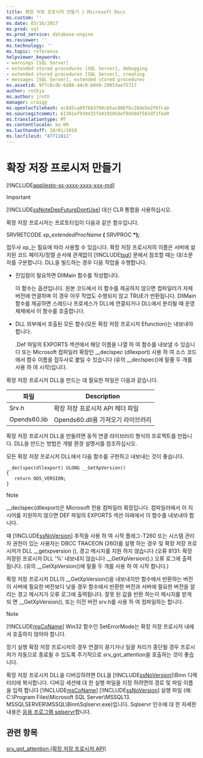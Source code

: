```yaml
---
title: 확장 저장 프로시저 만들기 | Microsoft Docs
ms.custom: ''
ms.date: 03/16/2017
ms.prod: sql
ms.prod_service: database-engine
ms.reviewer: ''
ms.technology: ''
ms.topic: reference
helpviewer_keywords:
- warnings [SQL Server]
- extended stored procedures [SQL Server], debugging
- extended stored procedures [SQL Server], creating
- messages [SQL Server], extended stored procedures
ms.assetid: 9f7c0cdb-6d88-44c0-b049-29953ae75717
author: rothja
ms.author: jroth
manager: craigg
ms.openlocfilehash: ec645ca897bb3760cb5ac866fbc28de5e2f6fcab
ms.sourcegitcommit: 61381ef939415fe019285def9450d7583df1fed0
ms.translationtype: MT
ms.contentlocale: ko-KR
ms.lasthandoff: 10/01/2018
ms.locfileid: "47711811"
---
```

# <a name="creating-extended-stored-procedures"></a>확장 저장 프로시저 만들기
[!INCLUDE[appliesto-ss-xxxx-xxxx-xxx-md](../../includes/appliesto-ss-xxxx-xxxx-xxx-md.md)]
    
> [!IMPORTANT]  
>  [!INCLUDE[ssNoteDepFutureDontUse](../../includes/ssnotedepfuturedontuse-md.md)] 대신 CLR 통합을 사용하십시오.  
  
 확장 저장 프로시저는 프로토타입이 다음과 같은 함수입니다.  
  
 SRVRETCODE *xp_extendedProcName* **(** SRVPROC **\*);**  
  
 접두사 xp_는 필요에 따라 사용할 수 있습니다. 확장 저장 프로시저의 이름은 서버에 설치된 코드 페이지/정렬 순서에 관계없이 [!INCLUDE[tsql](../../includes/tsql-md.md)] 문에서 참조할 때는 대/소문자를 구분합니다. DLL을 빌드하는 경우 다음 작업을 수행합니다.  
  
-   진입점이 필요하면 DllMain 함수를 작성합니다.  
  
     이 함수는 옵션입니다. 원본 코드에서 이 함수를 제공하지 않으면 컴파일러가 자체 버전에 연결하며 이 경우 아무 작업도 수행되지 않고 TRUE가 반환됩니다. DllMain 함수를 제공하면 스레드나 프로세스가 DLL에 연결되거나 DLL에서 분리될 때 운영 체제에서 이 함수를 호출합니다.  
  
-   DLL 외부에서 호출된 모든 함수(모든 확장 저장 프로시저 Efunction)는 내보내야 합니다.  
  
     .Def 파일의 EXPORTS 섹션에서 해당 이름을 나열 하 여 함수를 내보낼 수 있습니다 또는 Microsoft 컴파일러 확장인 __declspec (dllexport) 사용 하 여 소스 코드에서 함수 이름을 접두사로 붙일 수 있습니다 (유의 \__declspec()에 밑줄 두 개를 사용 하 여 시작)입니다.  
  
 확장 저장 프로시저 DLL을 만드는 데 필요한 파일은 다음과 같습니다.  
  
|파일|Description|  
|----------|-----------------|  
|Srv.h|확장 저장 프로시저 API 헤더 파일|  
|Opends60.lib|Opends60.dll용 가져오기 라이브러리|  
  
 확장 저장 프로시저 DLL을 만들려면 동적 연결 라이브러리 형식의 프로젝트를 만듭니다. DLL을 만드는 방법은 개발 환경 설명서를 참조하십시오.  
  
 모든 확장 저장 프로시저 DLL에서 다음 함수를 구현하고 내보내는 것이 좋습니다.  
  
```  
__declspec(dllexport) ULONG __GetXpVersion()  
{  
   return ODS_VERSION;  
}  
```  
  
> [!NOTE]  
>  __declspec(dllexport)은 Microsoft 전용 컴파일러 확장입니다. 컴파일러에서 이 지시어를 지원하지 않으면 DEF 파일의 EXPORTS 섹션 아래에서 이 함수를 내보내야 합니다.  
  
 때 [!INCLUDE[ssNoVersion](../../includes/ssnoversion-md.md)] 추적을 사용 하 여 시작 플래그-T260 또는 시스템 관리자 권한이 있는 사용자는 DBCC TRACEON (260)를 실행 하는 경우 및 확장 저장 프로시저가 DLL __getxpversion (), 경고 메시지를 지원 하지 않습니다 (오류 8131: 확장 저장된 프로시저 DLL '%' 내보내지 않습니다 \__GetXpVersion().) 오류 로그에 출력 됩니다. (유의 \__GetXpVersion()에 밑줄 두 개를 사용 하 여 시작 합니다.)  
  
 확장 저장 프로시저 DLL이 __GetXpVersion()을 내보내지만 함수에서 반환하는 버전이 서버에 필요한 버전보다 낮을 경우 함수에서 반환한 버전과 서버에 필요한 버전을 알리는 경고 메시지가 오류 로그에 출력됩니다. 잘못 된 값을 반환 하는이 메시지를 받게 되 면 \__GetXpVersion(), 또는 이전 버전 srv.h를 사용 하 여 컴파일하는 합니다.  
  
> [!NOTE]  
>  [!INCLUDE[msCoName](../../includes/msconame-md.md)] Win32 함수인 SetErrorMode는 확장 저장 프로시저 내에서 호출하지 않아야 합니다.  
  
 장기 실행 확장 저장 프로시저의 경우 연결이 끊기거나 일괄 처리가 중단될 경우 프로시저가 자동으로 종료될 수 있도록 주기적으로 srv_got_attention을 호출하는 것이 좋습니다.  
  
 확장 저장 프로시저 DLL을 디버깅하려면 DLL을 [!INCLUDE[ssNoVersion](../../includes/ssnoversion-md.md)]\Binn 디렉터리에 복사합니다. 디버깅 세션에 대 한 실행 파일을 지정 하려면의 경로 및 파일 이름을 입력 합니다 [!INCLUDE[msCoName](../../includes/msconame-md.md)] [!INCLUDE[ssNoVersion](../../includes/ssnoversion-md.md)] 실행 파일 (예: C:\Program Files\Microsoft SQL Server\MSSQL13. MSSQLSERVER\MSSQL\Binn\Sqlservr.exe)입니다. Sqlservr 인수에 대 한 자세한 내용은 [응용 프로그램 sqlservr](../../tools/sqlservr-application.md)합니다.  
  
## <a name="see-also"></a>관련 항목  
 [srv_got_attention &#40;확장 저장 프로시저 API&#41;](../../relational-databases/extended-stored-procedures-reference/srv-got-attention-extended-stored-procedure-api.md)  
  
  
